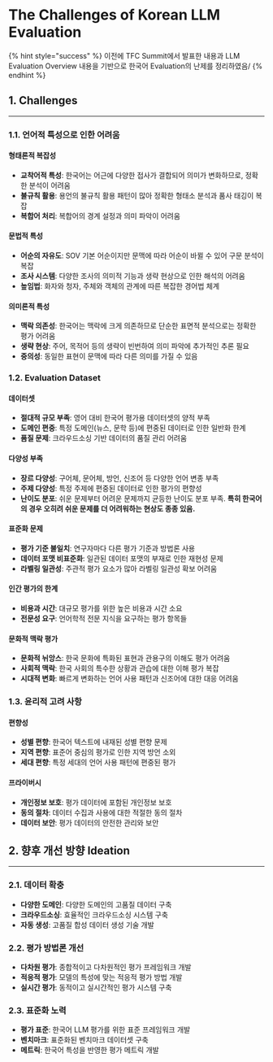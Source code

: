 # The Challenges of Korean LLM Evaluation

{% hint style="success" %}
이전에 TFC Summit에서 발표한 내용과 LLM Evaluation Overview 내용을 기반으로 한국어 Evaluation의 난제를 정리하였음/
{% endhint %}

## 1. Challenges

***

### 1.1. 언어적 특성으로 인한 어려움

#### 형태론적 복잡성

* **교착어적 특성**: 한국어는 어근에 다양한 접사가 결합되어 의미가 변화하므로, 정확한 분석이 어려움
* **불규칙 활용**: 용언의 불규칙 활용 패턴이 많아 정확한 형태소 분석과 품사 태깅이 복잡
* **복합어 처리**: 복합어의 경계 설정과 의미 파악이 어려움

#### 문법적 특성

* **어순의 자유도**: SOV 기본 어순이지만 문맥에 따라 어순이 바뀔 수 있어 구문 분석이 복잡
* **조사 시스템**: 다양한 조사의 의미적 기능과 생략 현상으로 인한 해석의 어려움
* **높임법**: 화자와 청자, 주체와 객체의 관계에 따른 복잡한 경어법 체계

#### 의미론적 특성

* **맥락 의존성**: 한국어는 맥락에 크게 의존하므로 단순한 표면적 분석으로는 정확한 평가 어려움
* **생략 현상**: 주어, 목적어 등의 생략이 빈번하여 의미 파악에 추가적인 추론 필요
* **중의성**: 동일한 표현이 문맥에 따라 다른 의미를 가질 수 있음

### 1.2. Evaluation Dataset

#### 데이터셋

* **절대적 규모 부족**: 영어 대비 한국어 평가용 데이터셋의 양적 부족
* **도메인 편중**: 특정 도메인(뉴스, 문학 등)에 편중된 데이터로 인한 일반화 한계
* **품질 문제**: 크라우드소싱 기반 데이터의 품질 관리 어려움

#### 다양성 부족

* **장르 다양성**: 구어체, 문어체, 방언, 신조어 등 다양한 언어 변종 부족
* **주제 다양성**: 특정 주제에 편중된 데이터로 인한 평가의 편향성
* **난이도 분포**: 쉬운 문제부터 어려운 문제까지 균등한 난이도 분포 부족. **특히 한국어의 경우 오히려 쉬운 문제를 더 어려워하는 현상도 종종 있음.**

#### 표준화 문제

* **평가 기준 불일치**: 연구자마다 다른 평가 기준과 방법론 사용
* **데이터 포맷 비표준화**: 일관된 데이터 포맷의 부재로 인한 재현성 문제
* **라벨링 일관성**: 주관적 평가 요소가 많아 라벨링 일관성 확보 어려움

#### 인간 평가의 한계

* **비용과 시간**: 대규모 평가를 위한 높은 비용과 시간 소요
* **전문성 요구**: 언어학적 전문 지식을 요구하는 평가 항목들

#### 문화적 맥락 평가

* **문화적 뉘앙스**: 한국 문화에 특화된 표현과 관용구의 이해도 평가 어려움
* **사회적 맥락**: 한국 사회의 특수한 상황과 관습에 대한 이해 평가 복잡
* **시대적 변화**: 빠르게 변화하는 언어 사용 패턴과 신조어에 대한 대응 어려움

### 1.3. 윤리적 고려 사항

#### 편향성

* **성별 편향**: 한국어 텍스트에 내재된 성별 편향 문제
* **지역 편향**: 표준어 중심의 평가로 인한 지역 방언 소외
* **세대 편향**: 특정 세대의 언어 사용 패턴에 편중된 평가

#### 프라이버시

* **개인정보 보호**: 평가 데이터에 포함된 개인정보 보호
* **동의 절차**: 데이터 수집과 사용에 대한 적절한 동의 절차
* **데이터 보안**: 평가 데이터의 안전한 관리와 보안

## 2. 향후 개선 방향 Ideation

***

### 2.1. 데이터 확충

* **다양한 도메인**: 다양한 도메인의 고품질 데이터 구축
* **크라우드소싱**: 효율적인 크라우드소싱 시스템 구축
* **자동 생성**: 고품질 합성 데이터 생성 기술 개발

### 2.2. 평가 방법론 개선

* **다차원 평가**: 종합적이고 다차원적인 평가 프레임워크 개발
* **적응적 평가**: 모델의 특성에 맞는 적응적 평가 방법 개발
* **실시간 평가**: 동적이고 실시간적인 평가 시스템 구축

### 2.3. 표준화 노력

* **평가 표준**: 한국어 LLM 평가를 위한 표준 프레임워크 개발
* **벤치마크**: 표준화된 벤치마크 데이터셋 구축
* **메트릭**: 한국어 특성을 반영한 평가 메트릭 개발
